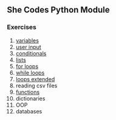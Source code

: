 ## She Codes Python Module

### Exercises

1. [variables](/variables_input.py)
1. [user input](/variables_input.py)
1. [conditionals](/conditionals.py)
1. [lists](/lists.py)
1. [for loops](/for_loops.py)
1. [while loops](/while_loops.py)
1. [loops extended](/loops_extended.py)
1. reading csv files
1. [functions](/functions.py)
1. dictionaries
1. OOP
1. databases
